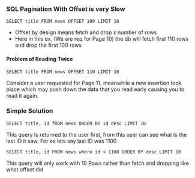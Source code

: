### SQL Pagination With Offset is very Slow

`SELECT title FROM news OFFSET 100 LIMIT 10`

* Offset by design means fetch and drop x number of rows
* Here in this ex, (We are req for Page 10) the db will fetch first 110 rows and drop the first 100 rows

#### Problem of Reading Twice  

`SELECT title FROM news OFFSET 110 LIMIT 10`

Consider a user requested for Page 11, meanwhile a new insertion took place which may push down the data that you read early causing you to read it again.


### Simple Solution

`SELECT title, id fROM news ORDER BY id desc LIMIT 10`

This query is returned to the user first, from this user can see what is the last ID it saw.
For ex lets say last ID was 1100

`SELECT title, id FROM news where id < 1100 ORDER BY desc LIMIT 10`

This query will only work with 10 Rows rather than fetch and dropping like what offset did

